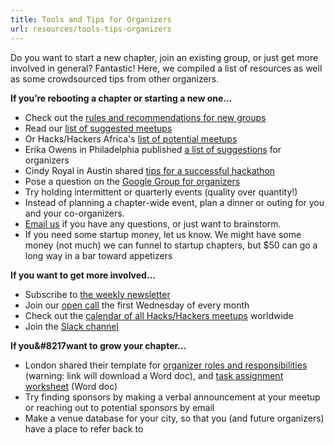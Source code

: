 ```yaml
---
title: Tools and Tips for Organizers
url: resources/tools-tips-organizers
---
```

Do you want to start a new chapter, join an existing group, or just get more involved in general? Fantastic! Here, we compiled a list of resources as well as some crowdsourced tips from other organizers.

**If you’re rebooting a chapter or starting a new one&#8230;**

  * Check out the [rules and recommendations for new groups][1]
  * Read our [list of suggested meetups](https://hackshackers.com/resources/suggested-meetups/)
  * Or Hacks/Hackers Africa's [list of potential meetups][9]
  * Erika Owens in Philadelphia published [a list of suggestions][10] for organizers
  * Cindy Royal in Austin shared [tips for a successful hackathon](https://hackshackers.com/resources/hackathon-tips/)
  * Pose a question on the [Google Group for organizers][2]
  * Try holding intermittent or quarterly events (quality over quantity!)
  * Instead of planning a chapter-wide event, plan a dinner or outing for you and your co-organizers.
  * [Email us](mailto:samantha@hackshackers.com) if you have any questions, or just want to brainstorm.
  * If you need some startup money, let us know. We might have some money (not much) we can funnel to startup chapters, but $50 can go a long way in a bar toward appetizers

**If you want to get more involved…**

  * Subscribe to [the weekly newsletter][6]
  * Join our [open call][5] the first Wednesday of every month
  * Check out the [calendar of all Hacks/Hackers meetups][7] worldwide
  * Join the [Slack channel][8]

**If you&#8217want to grow your chapter&#8230;**

  * London shared their template for [organizer roles and responsibilities][11] (warning: link will download a Word doc), and [task assignment worksheet][12] (Word doc)
  * Try finding sponsors by making a verbal announcement at your meetup or reaching out to potential sponsors by email
  * Make a venue database for your city, so that you (and future organizers) have a place to refer back to

 [1]: https://hackshackers.com/resources/start-a-group/
 [2]: https://groups.google.com/forum/#!forum/hackshackersorganizers
 [3]: http://connect.hackshackers.com
 [4]: http://meetupnyc.hackshackers.com/
 [5]: https://hackshackers.com/resources/global-open-call/
 [6]: http://hackshackers.com/blog/tag/newsletter-2/
 [7]: https://hackshackers.com/
 [8]: https://hackshackers.slack.com
 [9]: https://github.com/HacksHackersAfrica/wiki/wiki/Organising-Meetings
 [10]: http://erikaowens.com/blog/some-tips-local-hackshackers-organizers
 [11]: /content-images/blog/2016/10/HacksHackersLondonMeetupRolesResponsibilities-Template.docx
 [12]: /content-images/blog/2016/10/Hacks2FHackers-London-Workback-Document-Template.xlsx
 [13]: https://hackshackersslackers.herokuapp.com/
